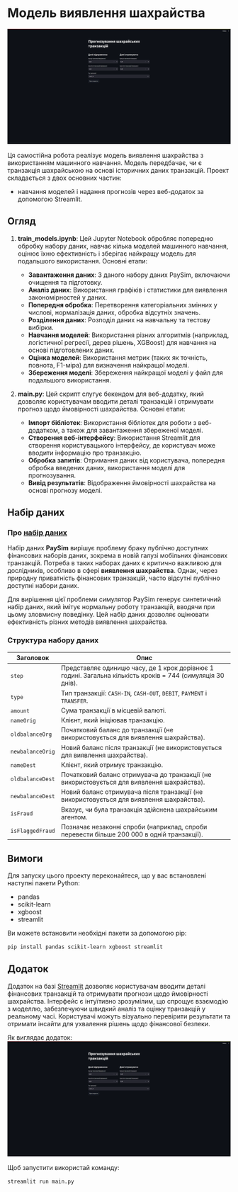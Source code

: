 # Модель виявлення шахрайства
![Головне фото](images/image.png)

Ця самостійна робота реалізує модель виявлення шахрайства з використанням машинного навчання. Модель передбачає, чи є транзакція шахрайською на основі історичних даних транзакцій. Проект складається з двох основних частин:
* навчання моделей і надання прогнозів через веб-додаток за допомогою Streamlit.

## Огляд

1. **train_models.ipynb**: Цей Jupyter Notebook обробляє попередню обробку набору даних, навчає кілька моделей машинного навчання, оцінює їхню ефективність і зберігає найкращу модель для подальшого використання. Основні етапи:
   - **Завантаження даних**: З даного набору даних PaySim, включаючи очищення та підготовку.
   - **Аналіз даних**: Використання графіків і статистики для виявлення закономірностей у даних.
   - **Попередня обробка**: Перетворення категоріальних змінних у числові, нормалізація даних, обробка відсутніх значень.
   - **Розділення даних**: Розподіл даних на навчальну та тестову вибірки.
   - **Навчання моделей**: Використання різних алгоритмів (наприклад, логістичної регресії, дерев рішень, XGBoost) для навчання на основі підготовлених даних.
   - **Оцінка моделей**: Використання метрик (таких як точність, повнота, F1-міра) для визначення найкращої моделі.
   - **Збереження моделі**: Збереження найкращої моделі у файл для подальшого використання.

2. **main.py**: Цей скрипт слугує бекендом для веб-додатку, який дозволяє користувачам вводити деталі транзакцій і отримувати прогноз щодо ймовірності шахрайства. Основні етапи:
   - **Імпорт бібліотек**: Використання бібліотек для роботи з веб-додатком, а також для завантаження збереженої моделі.
   - **Створення веб-інтерфейсу**: Використання Streamlit для створення користувацького інтерфейсу, де користувач може вводити інформацію про транзакцію.
   - **Обробка запитів**: Отримання даних від користувача, попередня обробка введених даних, використання моделі для прогнозування.
   - **Вивід результатів**: Відображення ймовірності шахрайства на основі прогнозу моделі.

## Набір даних

### Про [набір даних](https://www.kaggle.com/datasets/ealaxi/paysim1/data)

Набір даних **PaySim** вирішує проблему браку публічно доступних фінансових наборів даних, зокрема в новій галузі мобільних фінансових транзакцій. Потреба в таких наборах даних є критично важливою для дослідників, особливо в сфері **виявлення шахрайства**. Однак, через природну приватність фінансових транзакцій, часто відсутні публічно доступні набори даних.

Для вирішення цієї проблеми симулятор PaySim генерує синтетичний набір даних, який імітує нормальну роботу транзакцій, вводячи при цьому зловмисну поведінку. Цей набір даних дозволяє оцінювати ефективність різних методів виявлення шахрайства.

### Структура набору даних

| Заголовок           | Опис                                                                                             |
|---------------------|--------------------------------------------------------------------------------------------------|
| `step`              | Представляє одиницю часу, де 1 крок дорівнює 1 годині. Загальна кількість кроків = 744 (симуляція 30 днів). |
| `type`              | Тип транзакції: `CASH-IN`, `CASH-OUT`, `DEBIT`, `PAYMENT` і `TRANSFER`.                         |
| `amount`            | Сума транзакції в місцевій валюті.                                                              |
| `nameOrig`         | Клієнт, який ініціював транзакцію.                                                              |
| `oldbalanceOrg`     | Початковий баланс до транзакції (не використовується для виявлення шахрайства).                 |
| `newbalanceOrig`    | Новий баланс після транзакції (не використовується для виявлення шахрайства).                   |
| `nameDest`          | Клієнт, який отримує транзакцію.                                                                 |
| `oldbalanceDest`    | Початковий баланс отримувача до транзакції (не використовується для виявлення шахрайства).      |
| `newbalanceDest`    | Новий баланс отримувача після транзакції (не використовується для виявлення шахрайства).        |
| `isFraud`           | Вказує, чи була транзакція здійснена шахрайським агентом.                                        |
| `isFlaggedFraud`    | Позначає незаконні спроби (наприклад, спроби перевести більше 200 000 в одній транзакції).     |

## Вимоги

Для запуску цього проекту переконайтеся, що у вас встановлені наступні пакети Python:

- pandas
- scikit-learn
- xgboost
- streamlit

Ви можете встановити необхідні пакети за допомогою pip:

```bash
pip install pandas scikit-learn xgboost streamlit
```

## Додаток
Додаток на базі [Streamlit](https://streamlit.io/) дозволяє користувачам вводити деталі фінансових транзакцій та отримувати прогнози щодо ймовірності шахрайства. Інтерфейс є інтуїтивно зрозумілим, що спрощує взаємодію з моделлю, забезпечуючи швидкий аналіз та оцінку транзакцій у реальному часі. Користувачі можуть візуально перевірити результати та отримати інсайти для ухвалення рішень щодо фінансової безпеки.

Як виглядає додаток:
![Вигляд streamlit](images/image.png)


Щоб запустити використай команду:
```bash
streamlit run main.py
```
